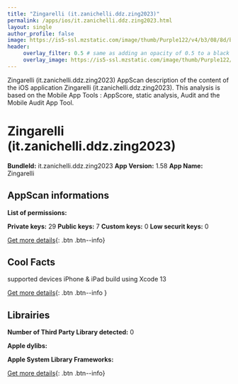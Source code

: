```yaml
---
title: "Zingarelli (it.zanichelli.ddz.zing2023)"
permalink: /apps/ios/it.zanichelli.ddz.zing2023.html
layout: single
author_profile: false
image: https://is5-ssl.mzstatic.com/image/thumb/Purple122/v4/b3/08/8d/b3088d4d-4617-dbfc-1357-f3549814ee5c/AppIcon-1x_U007emarketing-0-7-0-85-220.png/512x512bb.jpg
header: 
     overlay_filter: 0.5 # same as adding an opacity of 0.5 to a black background
     overlay_image: https://is5-ssl.mzstatic.com/image/thumb/Purple122/v4/b3/08/8d/b3088d4d-4617-dbfc-1357-f3549814ee5c/AppIcon-1x_U007emarketing-0-7-0-85-220.png/512x512bb.jpg
---
```

Zingarelli (it.zanichelli.ddz.zing2023) AppScan description of the content of the iOS application Zingarelli (it.zanichelli.ddz.zing2023). This analysis is based on the Mobile App Tools : AppScore, static analysis, Audit and the Mobile Audit App Tool.

# Zingarelli (it.zanichelli.ddz.zing2023)

**BundleId:** it.zanichelli.ddz.zing2023
**App Version:** 1.58
**App Name:** Zingarelli


## AppScan informations 

**List of permissions:** 
  
  
**Private keys:** 29
**Public keys:** 7
**Custom keys:** 0
**Low securit keys:** 0
  
[Get more details](/pricing.html){: .btn .btn--info}

## Cool Facts

supported devices iPhone & iPad
build using Xcode 13
  
[Get more details](/pricing.html){: .btn .btn--info }

## Librairies 
**Number of Third Party Library detected:** 0


**Apple dylibs:**


**Apple System Library Frameworks:**


  
[Get more details](/pricing.html){: .btn .btn--info}

